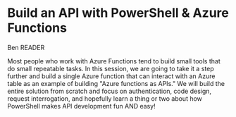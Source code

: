# Build an API with PowerShell & Azure Functions

Ben READER

Most people who work with Azure Functions tend to build small tools that do small repeatable tasks. In this session, we are going to take it a step further and build a single Azure function that can interact with an Azure table as an example of building "Azure functions as APIs." We will build the entire solution from scratch and focus on authentication, code design, request interrogation, and hopefully learn a thing or two about how PowerShell makes API development fun AND easy!
